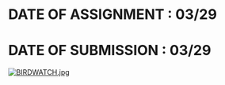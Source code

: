 # DATE OF ASSIGNMENT : 03/29
# DATE OF SUBMISSION : 03/29
[![BIRDWATCH.jpg](https://i.postimg.cc/FH4dqN4d/BIRDWATCH.jpg)](https://postimg.cc/Tpt358hf)

